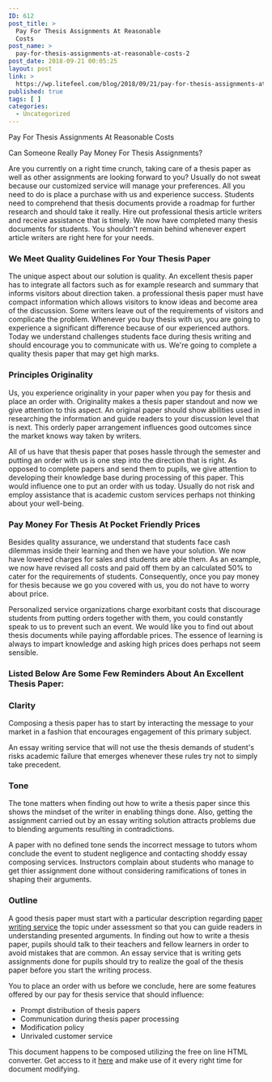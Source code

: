 ```yaml
---
ID: 612
post_title: >
  Pay For Thesis Assignments At Reasonable
  Costs
post_name: >
  pay-for-thesis-assignments-at-reasonable-costs-2
post_date: 2018-09-21 00:05:25
layout: post
link: >
  https://wp.litefeel.com/blog/2018/09/21/pay-for-thesis-assignments-at-reasonable-costs-2/
published: true
tags: [ ]
categories:
  - Uncategorized
---
```

Pay For Thesis Assignments At Reasonable Costs <p>Can Someone Really Pay Money For Thesis Assignments?</p> <p>Are you currently on  a right time crunch, taking care of a thesis paper as well as other assignments are looking forward to you? Usually do not sweat because our customized service will manage your preferences. All you need to do is place a purchase with us and experience success. Students need to comprehend that thesis documents provide  a roadmap for further research and should take it really. Hire out professional thesis article writers and receive assistance that is timely.<!--more--> We now have completed many thesis documents for students. You shouldn't remain behind whenever expert article writers are right here for your needs.</p> <h3>We Meet Quality Guidelines For Your Thesis Paper</h3> <p>The unique aspect about our solution is quality. An excellent thesis paper has to integrate all factors such as for example research and summary that informs visitors about direction taken. a professional thesis paper must have compact information which allows visitors to know ideas and become area of the discussion. Some writers leave out of the requirements of visitors and complicate the problem. Whenever you buy thesis with us, you are going to experience a significant difference because of our experienced authors. Today we understand challenges students face during thesis writing and should encourage you to communicate with us. We're going to complete a quality thesis paper that may get high marks.</p> <h3>Principles Originality</h3> <p>Us, you experience originality in your paper when you pay for thesis and place an order with. Originality makes a thesis paper standout and now we give attention to this aspect. An original paper should show abilities used in researching the information and guide readers to your discussion level that is next. This orderly paper arrangement influences good outcomes since the market knows way taken by writers.</p> <p>All of us have that thesis paper that poses hassle through the semester and putting an order with us is one step into the direction that is right. As opposed to complete papers and send them to pupils, we give attention to developing their knowledge base during processing of this paper. This would influence one to put an order with us today. Usually do not risk and employ assistance that is academic custom services perhaps not thinking about your well-being.</p> <h3> Pay Money For Thesis At Pocket Friendly Prices</h3> <p>Besides quality assurance, we understand that students face cash dilemmas inside their learning and then we have your solution. We now have lowered charges for sales and students are able them. As an example, we now have revised all costs and paid off them by an calculated 50% to cater for the requirements of students. Consequently, once you pay money for thesis because we go you covered with us, you do not have to worry about price.</p> <p>Personalized service organizations charge exorbitant costs that discourage students from putting orders together with them, you could constantly speak to us to prevent such an event. We would like you to find out about thesis documents while paying affordable prices. The essence of learning is always to impart knowledge and asking high prices does perhaps not seem sensible.</p> <h3>Listed Below Are Some Few Reminders About An Excellent Thesis Paper:</h3> <h3>Clarity</h3> <p>Composing a thesis paper has to start by interacting the message to your market in a fashion that encourages engagement of this primary subject.</p> <p>An essay writing service that will not use  the thesis demands of student's risks academic failure that emerges whenever these rules try not to simply take precedent.</p> <h3>Tone</h3> <p>The tone matters when finding out how to write a thesis paper since  this shows the mindset of the writer in enabling things done. Also, getting the assignment carried out by an essay writing solution attracts problems due to blending arguments resulting in contradictions.</p> <p>A paper with no defined tone sends the incorrect message to tutors whom conclude the event to student negligence and contacting shoddy essay composing services. Instructors complain about students who manage to get thier assignment done without considering ramifications of tones in shaping their arguments.</p> <h3>Outline</h3> <p>A good thesis paper must start with a particular description regarding <a href="https://essaywriters.us/">paper writing service</a> the topic under assessment so that you can guide readers in understanding presented arguments. In finding out how to write a thesis paper, pupils should talk to their teachers and fellow learners in order to avoid mistakes that are common. An essay service that is writing gets assignments done for pupils should try to realize  the goal of the thesis paper before you start the writing process.</p> <p>You to place an order with us before we conclude, here are some features offered by our pay for thesis service that should influence:</p> <ul> <li>Prompt distribution of thesis papers</li> <li>Communication during thesis paper processing</li> <li>Modification policy</li> <li>Unrivaled customer service</li> </ul> <p>This document happens to be composed utilizing the free on line HTML converter. Get access to it <a href="https://htmled.it/html-converter/">here</a> and make use of  it every right time for document modifying.</p>